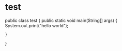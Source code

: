 # test
public class test {
	public static void main(String[] args) {
		System.out.print("hello world");

	}
}
